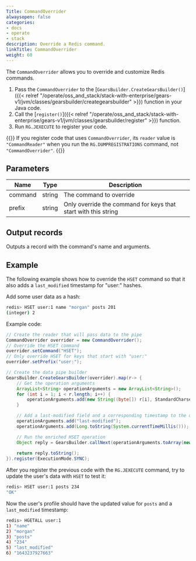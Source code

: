 ```yaml
---
Title: CommandOverrider
alwaysopen: false
categories:
- docs
- operate
- stack
description: Override a Redis command.
linkTitle: CommandOverrider
weight: 60
---
```


The `CommandOverrider` allows you to override and customize Redis commands.

1. Pass the `CommandOverrider` to the [`GearsBuilder.CreateGearsBuilder()`]({{< relref "/operate/oss_and_stack/stack-with-enterprise/gears-v1/jvm/classes/gearsbuilder/creategearsbuilder" >}}) function in your Java code.
1. Call the [`register()`]({{< relref "/operate/oss_and_stack/stack-with-enterprise/gears-v1/jvm/classes/gearsbuilder/register" >}}) function.
1. Run `RG.JEXECUTE` to register your code.

{{<note>}}
If you register code that uses `CommandOverrider`, its `reader` value is `"CommandReader"` when you run the `RG.DUMPREGISTRATIONS` command, not `"CommandOverrider"`.
{{</note>}}

## Parameters

| Name | Type | Description |
|------|------|-------------|
| command | string | The command to override |
| prefix | string | Only override the command for keys that start with this string |

## Output records

Outputs a record with the command's name and arguments.

## Example

The following example shows how to override the `HSET` command so that it also adds a `last_modified` timestamp for "user:" hashes.

Add some user data as a hash:

```sh
redis> HSET user:1 name "morgan" posts 201
(integer) 2
```

Example code:

```java
// Create the reader that will pass data to the pipe
CommandOverrider overrider = new CommandOverrider();
// Override the HSET command
overrider.setCommand("HSET");
// Only override HSET for keys that start with "user:"
overrider.setPrefix("user:");

// Create the data pipe builder
GearsBuilder.CreateGearsBuilder(overrider).map(r-> {
    // Get the operation arguments
    ArrayList<String> operationArguments = new ArrayList<String>();
    for (int i = 1; i < r.length; i++) {
        operationArguments.add(new String((byte[]) r[i], StandardCharsets.UTF_8));
    }

    // Add a last-modified field and a corresponding timestamp to the operation arguments
    operationArguments.add("last-modified");
    operationArguments.add(Long.toString(System.currentTimeMillis()));

    // Run the enriched HSET operation
    Object reply = GearsBuilder.callNext(operationArguments.toArray(new String[0]));
    
    return reply.toString();
}).register(ExecutionMode.SYNC);
```

After you register the previous code with the `RG.JEXECUTE` command, try to update the user's data with `HSET` to test it:

```sh
redis> HSET user:1 posts 234
"OK"
```

Now the user's profile should have the updated value for `posts` and a `last_modified` timestamp:

```sh
redis> HGETALL user:1
1) "name"
2) "morgan"
3) "posts"
4) "234"
5) "last_modified"
6) "1643237927663"
```